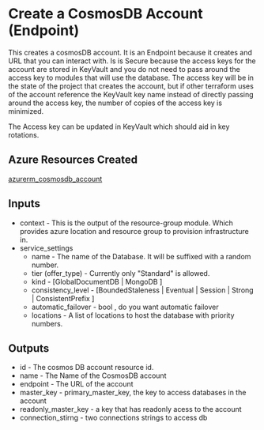 # Create a CosmosDB Account (Endpoint)

This creates a cosmosDB account.  It is an Endpoint because it creates and URL that you can interact with.  Is is Secure
because the access keys for the account are stored in KeyVault and you do not need to pass around the access key to 
modules that will use the database.  The access key will be in the state of the project that creates the account, 
but if other terraform uses of the account reference the KeyVault key name instead of directly passing around the
access key, the number of copies of the access key is minimized.

The Access key can be updated in KeyVault which should aid in key rotations.

## Azure Resources Created

[azurerm_cosmosdb_account](https://registry.terraform.io/providers/hashicorp/azurerm/latest/docs/resources/cosmosdb_account)


## Inputs

- context - This is the output of the resource-group module.  Which provides azure location and resource group to provision infrastructure in.
- service_settings
  - name - The name of the Database.  It will be suffixed with a random number.
  - tier (offer_type) -  Currently only "Standard" is allowed.
  - kind - [GlobalDocumentDB | MongoDB ]
  - consistency_level - [BoundedStaleness | Eventual | Session | Strong | ConsistentPrefix ]
  - automatic_failover - bool , do you want automatic failover
  - locations - A list of locations to host the database with priority numbers.

## Outputs
  - id - The cosmos DB account resource id.
  - name - The Name of the CosmosDB account
  - endpoint - The URL of the account
  - master_key - primary_master_key, the key to access databases in the account
  - readonly_master_key - a key that has readonly acess to the account
  - connection_stirng - two connections strings to access db
  

  
